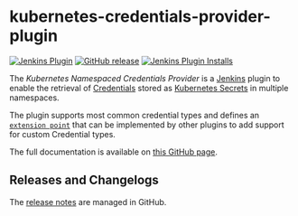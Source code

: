 # kubernetes-credentials-provider-plugin

[![Jenkins Plugin](https://img.shields.io/jenkins/plugin/v/kubernetes-credentials-provider.svg)](https://plugins.jenkins.io/kubernetes-credentials-provider)
[![GitHub release](https://img.shields.io/github/release/jenkinsci/kubernetes-credentials-provider-plugin.svg?label=release)](https://github.com/jenkinsci/kubernetes-credentials-provider-plugin/releases/latest)
[![Jenkins Plugin Installs](https://img.shields.io/jenkins/plugin/i/kubernetes-credentials-provider.svg?color=blue)](https://plugins.jenkins.io/kubernetes-credentials-provider)


The *Kubernetes Namespaced Credentials Provider* is a [Jenkins](https://jenkins.io) plugin to enable the retrieval of [Credentials](https://plugins.jenkins.io/credentials) stored as [Kubernetes Secrets](https://kubernetes.io/docs/concepts/configuration/secret/) in multiple namespaces.

The plugin supports most common credential types and defines an [`extension point`](https://jenkins.io/doc/developer/extensions/kubernetes-credentials-provider/) that can be implemented by other plugins to add support for custom Credential types. 

The full documentation is available on [this GitHub page](https://jenkinsci.github.io/kubernetes-credentials-provider-plugin/).

## Releases and Changelogs

The [release notes](https://github.com/jenkinsci/kubernetes-credentials-provider-plugin/releases) are managed in GitHub. 
